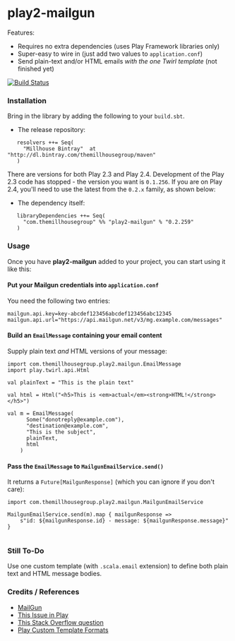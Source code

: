 play2-mailgun
============================

Features:

  - Requires no extra dependencies (uses Play Framework libraries only)
  - Super-easy to wire in (just add two values to `application.conf`)
  - Send plain-text and/or HTML emails _with the one Twirl template_ (not finished yet)

[![Build Status](https://travis-ci.org/themillhousegroup/play2-mailgun.svg?branch=master)](https://travis-ci.org/themillhousegroup/play2-mailgun)



### Installation

Bring in the library by adding the following to your ```build.sbt```. 


  - The release repository: 

```
   resolvers ++= Seq(
     "Millhouse Bintray"  at "http://dl.bintray.com/themillhousegroup/maven"
   )
```
There are versions for both Play 2.3 and Play 2.4. Development of the Play 2.3 code has stopped - the version you want is `0.1.256`.
If you are on Play 2.4, you'll need to use the latest from the `0.2.x` family, as shown below:

  - The dependency itself: 

```
   libraryDependencies ++= Seq(
     "com.themillhousegroup" %% "play2-mailgun" % "0.2.259"
   )

```

### Usage

Once you have __play2-mailgun__ added to your project, you can start using it like this:

#### Put your Mailgun credentials into `application.conf`
You need the following two entries:

```
mailgun.api.key=key-abcdef123456abcdef123456abc12345
mailgun.api.url="https://api.mailgun.net/v3/mg.example.com/messages"
```

#### Build an `EmailMessage` containing your email content
Supply plain text _and_ HTML versions of your message:

```
import com.themillhousegroup.play2.mailgun.EmailMessage
import play.twirl.api.Html

val plainText = "This is the plain text"

val html = Html("<h5>This is <em>actual</em><strong>HTML!</strong></h5>")

val m = EmailMessage(
      Some("donotreply@example.com"),
      "destination@example.com",
      "This is the subject",
      plainText,
      html
    )
```

#### Pass the `EmailMessage` to `MailgunEmailService.send()`
It returns a `Future[MailgunResponse]` (which you can ignore if you don't care):

```
import com.themillhousegroup.play2.mailgun.MailgunEmailService

MailgunEmailService.send(m).map { mailgunResponse =>
	s"id: ${mailgunResponse.id} - message: ${mailgunResponse.message}"
}


```

### Still To-Do
Use one custom template (with `.scala.email` extension) to define both plain text and HTML message bodies.

### Credits / References
- [MailGun](http://www.mailgun.com/) 
- [This Issue in Play](https://github.com/playframework/playframework/issues/902)
- [This Stack Overflow question](http://stackoverflow.com/questions/10890362/play-2-0-how-to-post-multipartformdata-using-ws-url-or-ws-wsrequest)
- [Play Custom Template Formats](https://www.playframework.com/documentation/2.3.x/ScalaCustomTemplateFormat)
